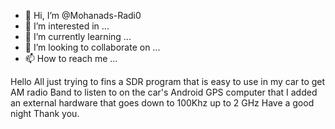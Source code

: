 - 👋 Hi, I’m @Mohanads-Radi0
- 👀 I’m interested in ...
- 🌱 I’m currently learning ...
- 💞️ I’m looking to collaborate on ...
- 📫 How to reach me ...

<!---
Mohanads-Radi0/Mohanads-Radi0 is a ✨ special ✨ repository because its `README.md` (this file) appears on your GitHub profile.
You can click the Preview link to take a look at your changes.
--->
Hello All just trying to fins a SDR program that is easy to use in my car to get AM radio Band to listen to on the car's Android GPS computer that I added an external hardware that goes down to 100Khz up to 2 GHz 
Have a good night Thank you.
